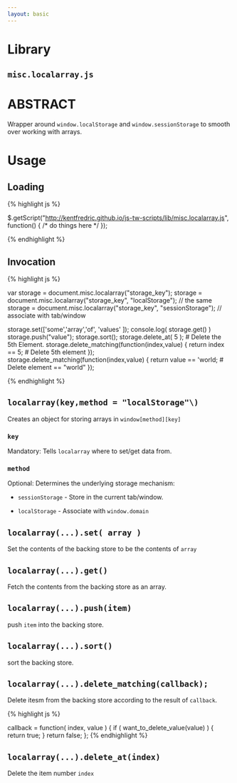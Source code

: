 ```yaml
---
layout: basic
---
```

# Library

## `misc.localarray.js`

# ABSTRACT

Wrapper around `window.localStorage` and `window.sessionStorage` to smooth over working
with arrays.

# Usage

## Loading

{% highlight js %}

$.getScript("http://kentfredric.github.io/js-tw-scripts/lib/misc.localarray.js", function() {
  /* do things here */
});

{% endhighlight %}

## Invocation

{% highlight js %}

var storage = document.misc.localarray("storage_key");
    storage = document.misc.localarray("storage_key", "localStorage");   // the same
    storage = document.misc.localarray("storage_key", "sessionStorage"); // associate with tab/window

storage.set(['some','array','of', 'values' ]);
console.log( storage.get() ) 
storage.push("value");
storage.sort();
storage.delete_at( 5 ); # Delete the 5th Element.
storage.delete_matching(function(index,value) {
  return index == 5; # Delete 5th element
});
storage.delete_matching(function(index,value) {
  return value == 'world; # Delete element == "world"
});

{% endhighlight %}

## `localarray(key,method = "localStorage"\)`

Creates an object for storing arrays in `window[method][key]`

### `key`

Mandatory: Tells `localarray` where to set/get data from.

### `method`

Optional: Determines the underlying storage mechanism:

* `sessionStorage` - Store in the current tab/window.

* `localStorage` - Associate with `window.domain`

## `localarray(...).set( array )`

Set the contents of the backing store to be the contents of `array`

## `localarray(...).get()`

Fetch the contents from the backing store as an array.

## `localarray(...).push(item)`

push `item` into the backing store.

## `localarray(...).sort()`

sort the backing store.

## `localarray(...).delete_matching(callback);`

Delete itesm from the backing store according to the result of `callback`.

{% highlight js %}

callback = function( index, value ) {
  if ( want_to_delete_value(value) ) {
    return true;
  }
  return false;
};
{% endhighlight %}

## `localarray(...).delete_at(index)`

Delete the item number `index`
